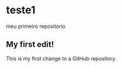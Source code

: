 # teste1
meu primeiro repositorio

## My first edit!
This is my first change to a GitHub repository.

